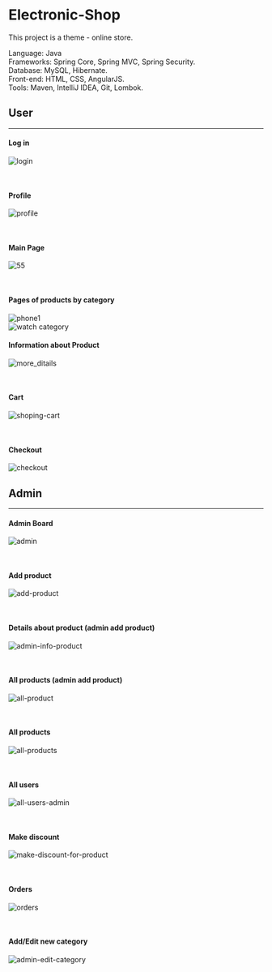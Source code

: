 # Electronic-Shop
This project is a theme - online store. 

Language: Java<br/>
Frameworks: Spring Core, Spring MVC, Spring Security.<br />
Database: MySQL, Hibernate.<br/>
Front-end: HTML, CSS, AngularJS.<br/>
Tools: Maven, IntelliJ IDEA, Git, Lombok.<br/>

## User
---
#### Log in
![login](https://user-images.githubusercontent.com/13545575/41237350-fc164aaa-6d9b-11e8-85ac-c7c092ad2e25.PNG)

<br />

#### Profile
![profile](https://user-images.githubusercontent.com/13545575/41237458-3098e724-6d9c-11e8-82b8-5be571f88fbf.PNG)

<br />

#### Main Page
![55](https://user-images.githubusercontent.com/13545575/40808368-8d1319e0-652f-11e8-8948-30f5ff29f7dc.PNG)

<br />

#### Pages of products by category

![phone1](https://user-images.githubusercontent.com/13545575/41237434-27094cd0-6d9c-11e8-93b4-a0a4a1589814.PNG)
<br />
![watch category](https://user-images.githubusercontent.com/13545575/41237492-42e5d392-6d9c-11e8-87ef-62e32d28ace6.PNG)

#### Information about Product
![more_ditails](https://user-images.githubusercontent.com/13545575/41237402-11fd6aba-6d9c-11e8-9ff8-4c07b886167b.PNG)

<br />

#### Cart
![shoping-cart](https://user-images.githubusercontent.com/13545575/41237473-3b3aa28a-6d9c-11e8-96a9-ff8eab64ea5c.PNG)

<br />

#### Checkout
![checkout](https://user-images.githubusercontent.com/13545575/41237329-f2288efe-6d9b-11e8-8aae-7c02ed8c79b6.PNG)

## Admin
---

#### Admin Board
![admin](https://user-images.githubusercontent.com/13545575/41237230-b60e3662-6d9b-11e8-9141-27aeada66051.PNG)

<br />

#### Add product
![add-product](https://user-images.githubusercontent.com/13545575/41237207-a7520c16-6d9b-11e8-92f8-4575411649b0.PNG)

<br />

#### Details about product (admin add product)
![admin-info-product](https://user-images.githubusercontent.com/13545575/41237263-ca8b643e-6d9b-11e8-8f4b-9e5d18d712ef.PNG)

<br />

#### All products (admin add product)
![all-product](https://user-images.githubusercontent.com/13545575/41237282-d4a497a6-6d9b-11e8-8ea3-67d8b6beb587.PNG)

<br />

#### All products
![all-products](https://user-images.githubusercontent.com/13545575/41237292-de6660b2-6d9b-11e8-9344-7a5ca87db1fe.PNG)

<br />

#### All users
![all-users-admin](https://user-images.githubusercontent.com/13545575/41237305-e5fa2ab6-6d9b-11e8-8d90-7b82de601b25.PNG)

<br />

#### Make discount
![make-discount-for-product](https://user-images.githubusercontent.com/13545575/41237376-063c9b2e-6d9c-11e8-8233-2cf6f69c3478.PNG)

<br />

#### Orders
![orders](https://user-images.githubusercontent.com/13545575/41237418-1a97e682-6d9c-11e8-9072-4c0aa4144174.PNG)

<br />

#### Add/Edit new category
![admin-edit-category](https://user-images.githubusercontent.com/13545575/41237511-534441ba-6d9c-11e8-9bee-6c4a048a9824.PNG)




